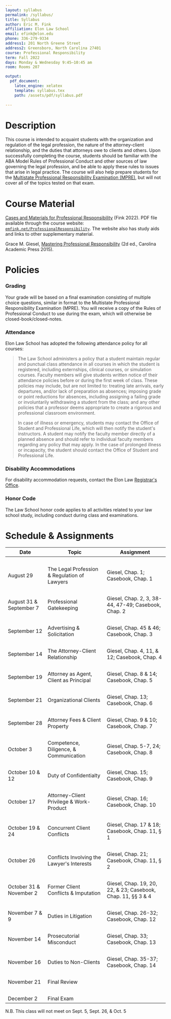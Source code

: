```yaml
---
layout: syllabus
permalink: /syllabus/
title: Syllabus
author: Eric M. Fink
affiliation: Elon Law School
email: efink@elon.edu
phone: 336-279-9334
address1: 201 North Greene Street
address2: Greensboro, North Carolina 27401
course: Professional Responsibility
term: Fall 2022
days: Monday & Wednesday 9:45–10:45 am
room: Rooms 207

output: 
  pdf_document:
    latex_engine: xelatex
    template: syllabus.tex
    path: /assets/pdf/syllabus.pdf
  
---
```


# Description

This course is intended to acquaint students with the organization and regulation of the legal profession, the nature of the attorney-client relationship, and the duties that attorneys owe to clients and others. Upon successfully completing the course, students should be familiar with the ABA Model Rules of Professional Conduct and other sources of law governing the legal profession, and be able to apply these rules to issues that arise in legal practice. The course will also help prepare students for the [Multistate Professional Responsibility Examination (MPRE)](https://www.ncbex.org/exams/mpre/), but will not cover all of the topics tested on that exam. 

# Course Material

[Cases and Materials for Professional Responsibility](https://www.emfink.net/ProfessionalResponsibility/Casebook) (Fink 2022). PDF file available through the course website: [`emfink.net/ProfessionalResponsibility`](https://www.emfink.net/ProfessionalResponsibility/). The website also has study aids and links to other supplementary material. 

Grace M. Giesel, [Mastering Professional Responsibility](https://cap-press.com/books/isbn/9781611636208/Mastering-Professional-Responsibility-Second-Edition) (2d ed., Carolina Academic Press 2015). 

# Policies

### Grading

Your grade will be based on a final examination consisting of multiple choice questions, similar in format to the Multistate Professional Responsibility Examination (MPRE). You will receive a copy of the Rules of Professional Conduct to use during the exam, which will otherwise be closed-book/closed-notes. 

### Attendance

Elon Law School has adopted the following attendance policy for all courses:

> The Law School administers a policy that a student maintain regular and punctual class attendance in all courses in which the student is registered, including externships, clinical courses, or simulation courses. Faculty members will give students written notice of their attendance policies before or during the first week of class. These policies may include, but are not limited to: treating late arrivals, early departures, and/or lack of preparation as absences; imposing grade or point reductions for absences, including assigning a failing grade or involuntarily withdrawing a student from the class; and any other policies that a professor deems appropriate to create a rigorous and professional classroom environment.
>   
> In case of illness or emergency, students may contact the Office of Student and Professional Life, which will then notify the student's instructors. A student may notify the faculty member directly of a planned absence and should refer to individual faculty members regarding any policy that may apply. In the case of prolonged illness or incapacity, the student should contact the Office of Student and Professional Life.

### Disability Accommodations

For disability accommodation requests, contact the Elon Law [Registrar's Office](https://www.elon.edu/u/law/academics/registrar/).

### Honor Code

The Law School honor code applies to all activities related to your law school study, including conduct during class and examinations.

# Schedule & Assignments 

 **Date** | **Topic**  | **Assignment**
--|---|--
 &nbsp; | &nbsp; | &nbsp;
 August 29 | The Legal Profession & Regulation of Lawyers | Giesel, Chap. 1; Casebook, Chap. 1
 &nbsp; |  &nbsp; |  &nbsp;
 August 31 & September 7 | Professional Gatekeeping | Giesel, Chap. 2, 3, 38-44, 47-49; Casebook, Chap. 2
 &nbsp; |  &nbsp; |  &nbsp;
 September 12 | Advertising & Solicitation | Giesel, Chap. 45 & 46; Casebook, Chap. 3
 &nbsp; |  &nbsp; |  &nbsp;
 September 14 | The Attorney-Client Relationship | Giesel, Chap. 4, 11, & 12; Casebook, Chap. 4
 &nbsp; |  &nbsp; |  &nbsp;
 September 19 | Attorney as Agent, Client as Principal |  Giesel, Chap. 8 & 14; Casebook, Chap. 5
 &nbsp; |  &nbsp; |  &nbsp;
 September 21 | Organizational Clients | Giesel, Chap. 13; Casebook, Chap. 6
 &nbsp; |  &nbsp; |  &nbsp;
 September 28 | Attorney Fees & Client Property | Giesel, Chap. 9 & 10; Casebook, Chap. 7
 &nbsp; |  &nbsp; |  &nbsp;
 October 3 | Competence, Diligence, & Communication| Giesel, Chap. 5-7, 24; Casebook, Chap. 8
 &nbsp; |  &nbsp; |  &nbsp;
 October 10 & 12 | Duty of Confidentialty | Giesel, Chap. 15; Casebook, Chap. 9
 &nbsp; |  &nbsp; |  &nbsp;
 October 17 | Attorney-Client Privilege & Work-Product | Giesel, Chap. 16; Casebook, Chap. 10
 &nbsp; |  &nbsp; |  &nbsp;
 October 19 & 24 | Concurrent Client Conflicts | Giesel, Chap. 17 & 18; Casebook, Chap. 11, § 1
 &nbsp; |  &nbsp; |  &nbsp;
 October 26 | Conflicts Involving the Lawyer's Interests | Giesel, Chap. 21; Casebook, Chap. 11, § 2 
 &nbsp; |  &nbsp; |  &nbsp;
 October 31 & November 2| Former Client Conflicts & Imputation | Giesel, Chap. 19, 20, 22, & 23; Casebook, Chap. 11, §§ 3 & 4
 &nbsp; |  &nbsp; |  &nbsp;
 November 7 & 9 | Duties in Litigation | Giesel, Chap. 26-32; Casebook, Chap. 12
 &nbsp; |  &nbsp; |  &nbsp;
 November 14 | Prosecutorial Misconduct | Giesel, Chap. 33; Casebook, Chap. 13
 &nbsp; |  &nbsp; |  &nbsp;
 November 16| Duties to Non-Clients | Giesel, Chap. 35-37; Casebook, Chap. 14 
 &nbsp; |  &nbsp; |  &nbsp;
 November 21  | Final Review |  &nbsp;
 &nbsp; |  &nbsp; |  &nbsp;
 December 2 | Final Exam | &nbsp;
 
 N.B. This class will not meet on Sept. 5, Sept. 26, & Oct. 5